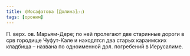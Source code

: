 ```yaml
---
title: ⦗Иосафатова [Долина]⒯⦘
tags: [ороним]
---
```


П. верх. ов. Марьям-Дере; по ней пролегают две старинные дороги в срв городище
Чуфут-Кале и находятся два старых караимских кладбища – названа по одноименной
дол. погребений в Иерусалиме.
